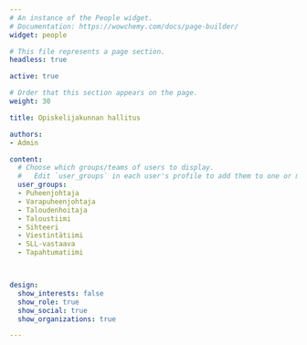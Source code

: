 ```yaml
---
# An instance of the People widget.
# Documentation: https://wowchemy.com/docs/page-builder/
widget: people

# This file represents a page section.
headless: true

active: true

# Order that this section appears on the page.
weight: 30

title: Opiskelijakunnan hallitus

authors:
- Admin

content:
  # Choose which groups/teams of users to display.
  #   Edit `user_groups` in each user's profile to add them to one or more of these groups.
  user_groups:
  - Puheenjohtaja
  - Varapuheenjohtaja
  - Taloudenhoitaja
  - Taloustiimi
  - Sihteeri
  - Viestintätiimi
  - SLL-vastaava
  - Tapahtumatiimi



design:
  show_interests: false
  show_role: true
  show_social: true
  show_organizations: true

---
```

